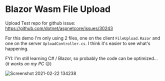 # Blazor Wasm File Upload

Upload Test repo for github issue: https://github.com/dotnet/aspnetcore/issues/30243

For this demo I'm only using 2 files, one on the client `FileUpload.Razor` and one on the server `UploadController.cs`. I think it's easier to see what's happening.

FYI: I'm still learning C# / Blazor, so probably the code can be optimized... (_it works on my PC_ 😉)

![Screenshot 2021-02-22 134238](https://user-images.githubusercontent.com/39458532/108711660-f7f93700-7515-11eb-8d13-7eb39d4ea138.jpg)
